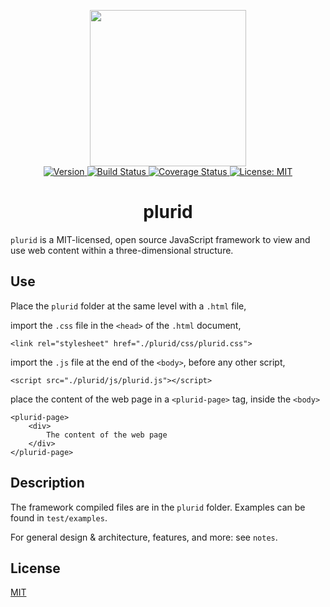 <p align="center">
    <img src="https://raw.githubusercontent.com/plurid/plurid.js/master/docs/identity/plurid-logo.png" height="250px">
    <br />
    <a target="_blank" href="https://www.npmjs.com/package/plurid">
        <img src="https://img.shields.io/npm/v/plurid.svg?logo=npm&colorB=1380C3&style=for-the-badge" alt="Version">
    </a>
    <a target="_blank" href="https://travis-ci.org/plurid/plurid">
        <img src="https://img.shields.io/travis/plurid/plurid.svg?logo=travis&colorB=1380C3&style=for-the-badge" alt="Build Status">
    </a>
    <a target="_blank" href="https://coveralls.io/github/plurid/plurid?branch=master">
        <img src="https://img.shields.io/coveralls/github/plurid/plurid/master.svg?colorB=1380C3&style=for-the-badge" alt="Coverage Status">
    </a>
    <a target="_blank" href="https://opensource.org/licenses/MIT">
        <img src="https://img.shields.io/badge/license-MIT-blue.svg?colorB=1380C3&style=for-the-badge" alt="License: MIT">
    </a>
</p>



<h1 align="center">
    plurid
</h1>


`plurid` is a MIT-licensed, open source JavaScript framework to view and use web content within a three-dimensional structure.



## Use

Place the `plurid` folder at the same level with a `.html` file,

import the `.css` file in the `<head>` of the `.html` document,

    <link rel="stylesheet" href="./plurid/css/plurid.css">

import the `.js` file at the end of the `<body>`, before any other script,

    <script src="./plurid/js/plurid.js"></script>

place the content of the web page in a `<plurid-page>` tag, inside the `<body>`

    <plurid-page>
        <div>
            The content of the web page
        </div>
    </plurid-page>


## Description

The framework compiled files are in the `plurid` folder. Examples can be found in `test/examples`.

For general design & architecture, features, and more: see `notes`.


## License

[MIT](http://opensource.org/licenses/MIT)
